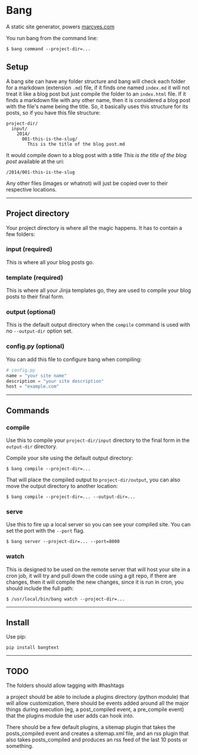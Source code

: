 # Bang

A static site generator, powers [marcyes.com](http://marcyes.com)

You run bang from the command line:

    $ bang command --project-dir=...


## Setup

A bang site can have any folder structure and bang will check each folder for a markdown (extension `.md`) file, if it finds one named `index.md` it will not treat it like a blog post but just compile the folder to an `index.html` file. If it finds a markdown file with any other name, then it is considered a blog post with the file's name being the title. So, it basically uses this structure for its posts, so if you have this file structure:

    project-dir/
      input/
        2014/
          001-this-is-the-slug/
            This is the title of the blog post.md

It would compile down to a blog post with a title *This is the title of the blog post* available at the uri:

    /2014/001-this-is-the-slug

Any other files (images or whatnot) will just be copied over to their respective locations.

-------------------------------------------------------------------------------

## Project directory

Your project directory is where all the magic happens. It has to contain a few folders:

### input (required)

This is where all your blog posts go.

### template (required)

This is where all your Jinja templates go, they are used to compile your blog posts to their final form.

### output (optional)

This is the default output directory when the `compile` command is used with no `--output-dir` option set.

### config.py (optional)

You can add this file to configure bang when compiling:

```python
# config.py
name = "your site name"
description = "your site description"
host = "example.com"
```

-------------------------------------------------------------------------------

## Commands

### compile

Use this to compile your `project-dir/input` directory to the final form in the `output-dir` directory.

Compile your site using the default output directory:

    $ bang compile --project-dir=...

That will place the compiled output to `project-dir/output`, you can also move the output directory to another location:

    $ bang compile --project-dir=... --output-dir=...

### serve

Use this to fire up a local server so you can see your compiled site. You can set the port with the `--port` flag.

    $ bang server --project-dir=... --port=8000

### watch

This is designed to be used on the remote server that will host your site in a cron job, it will try and pull down the code using a git repo, if there are changes, then it will compile the new changes, since it is run in cron, you should include the full path:

    $ /usr/local/bin/bang watch --project-dir=...

-------------------------------------------------------------------------------

## Install

Use pip:

    pip install bangtext


-------------------------------------------------------------------------------

## TODO

The folders should allow tagging with #hashtags

a project should be able to include a plugins directory (python module) that will allow customization, there should be events added around all the major things during execution (eg, a post_compiled event, a pre_compile event) that the plugins module the user adds can hook into.

There should be a few default plugins, a sitemap plugin that takes the posts_compiled event and creates a sitemap.xml file, and an rss plugin that also takes posts_compiled and produces an rss feed of the last 10 posts or something.

